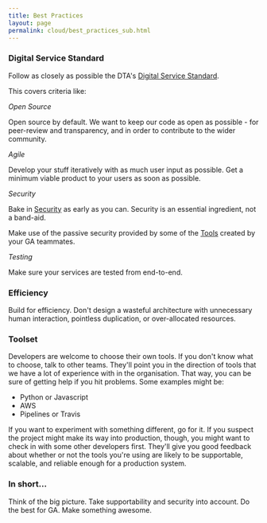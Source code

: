 ```yaml
---
title: Best Practices
layout: page
permalink: cloud/best_practices_sub.html
---
```


### Digital Service Standard

Follow as closely as possible the DTA's [Digital Service Standard](https://www.dta.gov.au/standard/).

This covers criteria like:

*Open Source*

Open source by default. We want to keep our code as open as possible - for peer-review and transparency, and in order to contribute to the wider community.

*Agile*

Develop your stuff iteratively with as much user input as possible. Get a minimum viable product to your users as soon as possible.

*Security*

Bake in [Security](aws_security_sub.html)  as early as you can. Security is an essential ingredient, not a band-aid.

Make use of the passive security provided by some of the [Tools](tools_index.md) created by your GA teammates.

*Testing*

Make sure your services are tested from end-to-end.

### Efficiency

Build for efficiency. Don't design a wasteful architecture with unnecessary human interaction, pointless duplication, or over-allocated resources.

### Toolset

Developers are welcome to choose their own tools. If you don't know what to choose, talk to other teams. They'll point you in the direction of tools that we have a lot of experience with in the organisation. That way, you can be sure of getting help if you hit problems. Some examples might be:

* Python or Javascript
* AWS
* Pipelines or Travis

If you want to experiment with something different, go for it. If you suspect the project might make its way into production, though, you might want to check in with some other developers first. They'll give you good feedback about whether or not the tools you're using are likely to be supportable, scalable, and reliable enough for a production system.

### In short...

Think of the big picture. Take supportability and security into account. Do the best for GA. Make something awesome.
